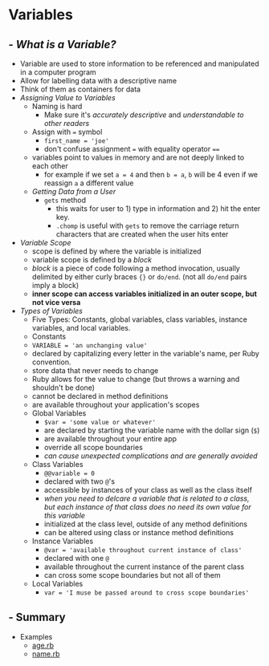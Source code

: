 # **Variables**
## - *What is a Variable?*
  - Variable are used to store information to be referenced and manipulated in a computer program
  - Allow for labelling data with a descriptive name
  - Think of them as containers for data
  - *Assigning Value to Variables*
    - Naming is hard
      - Make sure it's *accurately descriptive* and *understandable to other readers*
    - Assign with `=` symbol
      - `first_name = 'joe'`
      - don't confuse assignment `=` with equality operator `==`
    - variables point to values in memory and are not deeply linked to each other
      - for example if we set `a = 4` and then `b = a`, `b` will be 4 even if we reassign `a` a different value
    - *Getting Data from a User*
      - `gets` method
        - this waits for user to 1) type in information and 2) hit the enter key.
        - `.chomp` is useful with `gets` to remove the carriage return characters that are created when the user hits enter
  - *Variable Scope*
    - scope is defined by where the variable is initialized
    - variable scope is defined by a *block*
    - *block* is a piece of code following a method invocation, usually delimited by either curly braces `{}` or `do/end`. (not all `do/end` pairs imply a block)
    - **inner scope can access variables initialized in an outer scope, but not vice versa**
  - *Types of Variables*
    - Five Types: Constants, global variables, class variables, instance variables, and local variables.
    -  Constants
      - `VARIABLE = 'an unchanging value'`
      - declared by capitalizing every letter in  the variable's name, per Ruby convention.
      - store data that never needs to change
      - Ruby allows for the value to change (but throws a warning and shouldn't be done)
      - cannot be declared in method definitions
      - are available throughout your application's scopes
    - Global Variables
      - `$var = 'some value or whatever'`
      - are declared by starting the variable name with the dollar sign (`$`)
      - are available throughout your entire app
      - override all scope boundaries
      - *can cause unexpected complications and are generally avoided*
    - Class Variables
      - `@@variable = 0`
      - declared with two `@`'s
      - accessible by instances of your class as well as the class itself
      - *when you need to delcare a variable that is related to a class, but each  instance of that class does no need its own value for this variable*
      - initialized at the class level, outside of any method definitions
      - can be altered using class or instance method definitions
    - Instance Variables
      - `@var = 'available throughout current instance of class'`
      - declared with one `@`
      - available throughout the current instance of the parent class
      - can cross some scope boundaries but not all of them
    - Local Variables
      - `var = 'I muse be passed around to cross scope boundaries'`
## - Summary
  - Examples
    - [age.rb](age.rb)
    - [name.rb](name.rb)
